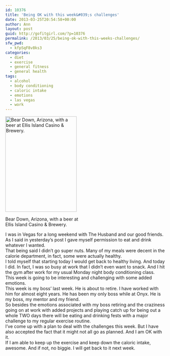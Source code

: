 ```yaml
---
id: 10376
title: 'Being OK with this week&#039;s challenges'
date: 2013-03-25T20:54:58+00:00
author: Ann
layout: post
guid: http://gofitgirl.com/?p=10376
permalink: /2013/03/25/being-ok-with-this-weeks-challenges/
sfw_pwd:
  - kfpSqF8v8ks3
categories:
  - diet
  - exercise
  - general fitness
  - general health
tags:
  - alcohol
  - body conditioning
  - caloric intake
  - emotions
  - las vegas
  - work
---
```

<div id="attachment_10378" style="width: 234px" class="wp-caption alignleft">
  <a href="http://gofitgirl.com/?attachment_id=10378" rel="attachment wp-att-10378"><img class="size-medium wp-image-10378" alt="Bear Down, Arizona, with a beer at Ellis Island Casino & Brewery." src="http://gofitgirl.com/wp-content/uploads/2013/03/beer-Vegas-224x300.jpg" width="224" height="300" /></a>
  
  <p class="wp-caption-text">
    Bear Down, Arizona, with a beer at Ellis Island Casino & Brewery.
  </p>
</div>

  
I was in Vegas for a long weekend with The Husband and our good friends.  
As I said in yesterday&#8217;s post I gave myself permission to eat and drink whatever I wanted.  
That being said I didn&#8217;t go super nuts. Many of my meals were decent in the calorie department, in fact, some were actually healthy.  
I told myself that starting today I would get back to healthy living. And today I did. In fact, I was so busy at work that I didn&#8217;t even want to snack. And I hit the gym after work for my usual Monday night body conditioning class.  
This week is going to be interesting and challenging with some added emotions.  
This week is my boss&#8217; last week. He is about to retire. I have worked with him for almost eight years. He has been my only boss while at Onyx. He is my boss, my mentor and my friend.  
So besides the emotions associated with my boss retiring and the craziness going on at work with added projects and playing catch up for being out a whole TWO days there will be eating and drinking fests with a major challenge to my regular exercise routine.  
I&#8217;ve come up with a plan to deal with the challenges this week. But I have also accepted the fact that it might not all go as planned. And I am OK with it.  
If I am able to keep up the exercise and keep down the caloric intake, awesome. And if not, no biggie. I will get back to it next week.